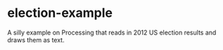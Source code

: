 election-example
================

A silly example on Processing that reads in 2012 US election results and draws them as text.